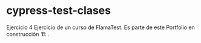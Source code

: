 # cypress-test-clases
Ejercicio 4
Ejercicio de un curso de FlamaTest.
Es parte de este Portfolio en construcción 🏗️ .
